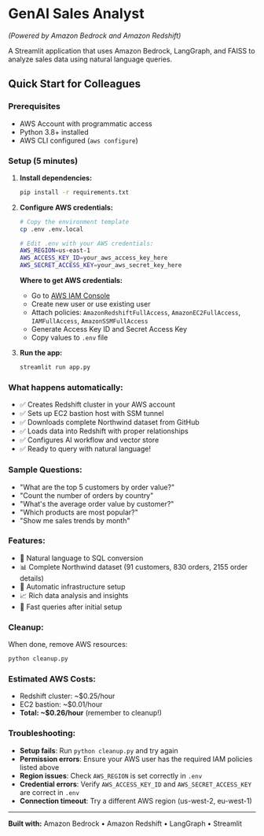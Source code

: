 # GenAI Sales Analyst
*(Powered by Amazon Bedrock and Amazon Redshift)*

A Streamlit application that uses Amazon Bedrock, LangGraph, and FAISS to analyze sales data using natural language queries.

## Quick Start for Colleagues

### Prerequisites
- AWS Account with programmatic access
- Python 3.8+ installed
- AWS CLI configured (`aws configure`)

### Setup (5 minutes)

1. **Install dependencies:**
   ```bash
   pip install -r requirements.txt
   ```

2. **Configure AWS credentials:**
   ```bash
   # Copy the environment template
   cp .env .env.local
   
   # Edit .env with your AWS credentials:
   AWS_REGION=us-east-1
   AWS_ACCESS_KEY_ID=your_aws_access_key_here
   AWS_SECRET_ACCESS_KEY=your_aws_secret_key_here
   ```
   
   **Where to get AWS credentials:**
   - Go to [AWS IAM Console](https://console.aws.amazon.com/iam/)
   - Create new user or use existing user
   - Attach policies: `AmazonRedshiftFullAccess`, `AmazonEC2FullAccess`, `IAMFullAccess`, `AmazonSSMFullAccess`
   - Generate Access Key ID and Secret Access Key
   - Copy values to `.env` file

3. **Run the app:**
   ```bash
   streamlit run app.py
   ```

### What happens automatically:
- ✅ Creates Redshift cluster in your AWS account
- ✅ Sets up EC2 bastion host with SSM tunnel  
- ✅ Downloads complete Northwind dataset from GitHub
- ✅ Loads data into Redshift with proper relationships
- ✅ Configures AI workflow and vector store
- ✅ Ready to query with natural language!

### Sample Questions:
- "What are the top 5 customers by order value?"
- "Count the number of orders by country"
- "What's the average order value by customer?"
- "Which products are most popular?"
- "Show me sales trends by month"

### Features:
- 🤖 Natural language to SQL conversion
- 📊 Complete Northwind dataset (91 customers, 830 orders, 2155 order details)
- 🔄 Automatic infrastructure setup
- 📈 Rich data analysis and insights
- 🚀 Fast queries after initial setup

### Cleanup:
When done, remove AWS resources:
```bash
python cleanup.py
```

### Estimated AWS Costs:
- Redshift cluster: ~$0.25/hour
- EC2 bastion: ~$0.01/hour
- **Total: ~$0.26/hour** (remember to cleanup!)

### Troubleshooting:
- **Setup fails**: Run `python cleanup.py` and try again
- **Permission errors**: Ensure your AWS user has the required IAM policies listed above
- **Region issues**: Check `AWS_REGION` is set correctly in `.env`
- **Credential errors**: Verify `AWS_ACCESS_KEY_ID` and `AWS_SECRET_ACCESS_KEY` are correct in `.env`
- **Connection timeout**: Try a different AWS region (us-west-2, eu-west-1)

---
**Built with:** Amazon Bedrock • Amazon Redshift • LangGraph • Streamlit